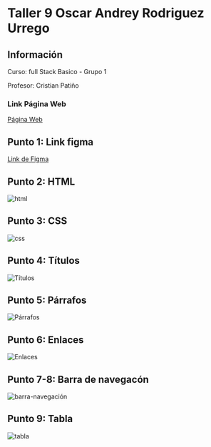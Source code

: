 <h1>Taller 9 Oscar Andrey Rodriguez Urrego</h1>

<h2> Información</h2>

<p>Curso: full Stack Basico - Grupo 1</p>
<p>Profesor: Cristian Patiño</p>

<h3>Link Página Web</h3>
<a href="https://oscarrz9.github.io/taller_9_full_satck/" target="_blank">Página Web</a>

<h2> Punto 1: Link figma</h2>

<a href="https://www.figma.com/file/aoPS1YCrMJnveRhn4eRKEY/Oscar-Rodriguez---Figma-Excercise?type=design&node-id=0%3A1&mode=design&t=3kvB3QeHHZWZTLiW-1" target="_blank">Link de Figma</a>

<h2>Punto 2: HTML</h2>
<img src="./public/images/html.png" alt="html">

<h2>Punto 3: CSS</h2>
<img src="./public/images/css.png" alt="css">

<h2>Punto 4: Títulos</h2>
<img src="./public/images/punto4.png" alt="Títulos">

<h2>Punto 5: Párrafos</h2>
<img src="./public/images/parrafo.png" alt="Párrafos">

<h2>Punto 6: Enlaces</h2>
<img src="./public/images/enlaces.png" alt="Enlaces">

<h2>Punto 7-8: Barra de navegacón</h2>
<img src="./public/images/barra-nav.png" alt="barra-navegación">

<h2>Punto 9: Tabla</h2>
<img src="./public/images/tabla.png" alt="tabla">
